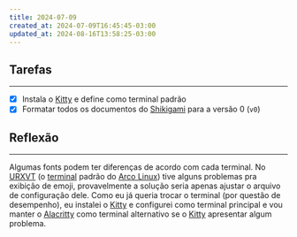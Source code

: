 ```yaml
---
title: 2024-07-09
created_at: 2024-07-09T16:45:45-03:00
updated_at: 2024-08-16T13:58:25-03:00
---
```

## Tarefas
---
- [X] Instala o [Kitty](../../../api/sementes/2024/07/09/2024-07-09-Terminal_Kitty.md) e define como terminal padrão
- [x] Formatar todos os documentos do [Shikigami](../../../api/sementes/2024/07/07/Shikigami.md) para a versão 0 (`v0`)

##  Reflexão
---
Algumas fonts podem ter diferenças de acordo com cada terminal. No [URXVT](../../../api/sementes/2024/07/09/2024-07-09-Terminal_URXVT.md) (o [terminal](../../../api/sementes/2024/07/09/2024-07-09-Emulador_de_terminal.md) padrão do [Arco Linux](../../../api/sementes/2024/07/07/Arco_Linux.md)) tive alguns problemas pra exibição de emoji, provavelmente a solução seria apenas ajustar o arquivo de configuração dele. Como eu já queria trocar o terminal (por questão de desempenho), eu instalei o [Kitty](../../../api/sementes/2024/07/09/2024-07-09-Terminal_Kitty.md) e configurei como terminal principal e vou manter o [Alacritty](../../../api/sementes/2024/07/09/2024-07-09-Terminal_Alacritty.md) como terminal alternativo se o [Kitty](../../../api/sementes/2024/07/09/2024-07-09-Terminal_Kitty.md) apresentar algum problema.